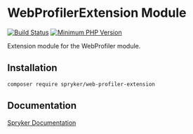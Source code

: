 # WebProfilerExtension Module
[![Build Status](https://travis-ci.org/spryker/web-profiler-extension.svg)](https://travis-ci.org/spryker/web-profiler-extension)
[![Minimum PHP Version](https://img.shields.io/badge/php-%3E%3D%207.3-8892BF.svg)](https://php.net/)

Extension module for the WebProfiler module.

## Installation

```
composer require spryker/web-profiler-extension
```

## Documentation

[Spryker Documentation](https://academy.spryker.com/developing_with_spryker/module_guide/modules.html)
